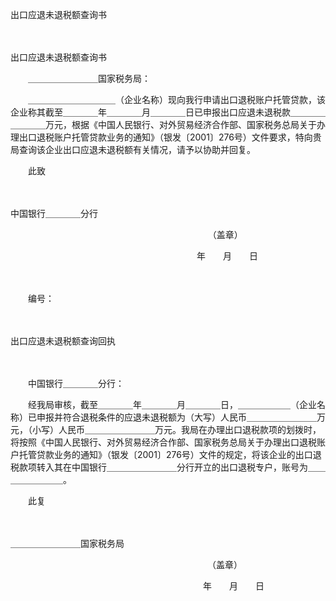 



出口应退未退税额查询书



 

　　　　　　　 


 出口应退未退税额查询书



　　＿＿＿＿＿＿＿＿国家税务局：

　　＿＿＿＿＿＿＿＿＿＿（企业名称）现向我行申请出口退税账户托管贷款，该企业称其截至＿＿＿＿年＿＿＿＿月＿＿＿＿日已申报出口应退未退税款＿＿＿＿＿＿＿＿万元，根据《中国人民银行、对外贸易经济合作部、国家税务总局关于办理出口退税账户托管贷款业务的通知》（银发〔2001〕276号）文件要求，特向贵局查询该企业出口应退未退税额有关情况，请予以协助并回复。

　　此致　　　　　　　　　　　　　　　　　　　　　　

　　　　　　　　　　　　　　　　　　　　　


 中国银行＿＿＿＿分行
 
　　　　　　　　　　　　 　　　　　　　　　　 （盖章）
 
　　　　　　　　　　　　 　　　　　　　　　年　　月　　日　　　　　　　　　　　　　　　　　　　　　　　　　　 



　　

　　编号：

　　　　　　　　　


 出口应退未退税额查询回执



　　

　　中国银行＿＿＿＿分行：

　　经我局审核，截至＿＿＿＿年＿＿＿＿月＿＿＿＿日，＿＿＿＿＿＿（企业名称）已申报并符合退税条件的应退未退税额为（大写）人民币＿＿＿＿＿＿＿＿万元，（小写）人民币＿＿＿＿＿＿＿＿万元。我局在办理出口退税款项的划拨时，将按照《中国人民银行、对外贸易经济合作部、国家税务总局关于办理出口退税账户托管贷款业务的通知》（银发〔2001〕276号）文件的规定，将该企业的出口退税款项转入其在中国银行＿＿＿＿＿＿＿＿分行开立的出口退税专户，账号为＿＿＿＿＿＿＿＿。

　　此复　　　　　　　　　　　　　　　　　　　　　

　　　　　　　　　　　　　　　　　　　　　　　


 ＿＿＿＿＿＿＿＿国家税务局
 
　　　　　　　　　　　　　　　　　　　　　　　（盖章）
 
　　　　　　　　　　　　　　　　　　　　　　年　　月　　日

